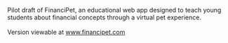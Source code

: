 Pilot draft of FinanciPet, an educational web app designed to teach young students about financial concepts through a virtual pet experience. \
\
Version viewable at www.financipet.com
